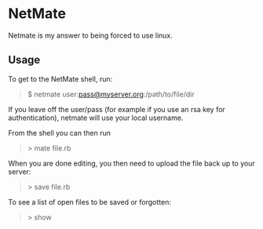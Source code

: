 NetMate
=======
Netmate is my answer to being forced to use linux.

Usage
-----
To get to the NetMate shell, run:
>$ netmate user:pass@myserver.org:/path/to/file/dir

If you leave off the user/pass (for example if you use an rsa key for authentication), netmate will use your local username.

From the shell you can then run
>&gt; mate file.rb

When you are done editing, you then need to upload the file back up to your server:
>&gt; save file.rb

To see a list of open files to be saved or forgotten:
>&gt; show
